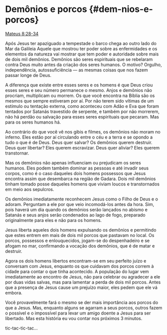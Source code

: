 # Demônios e porcos {#dem-nios-e-porcos}

[Mateus 8:28-34](http://bibliaonline.com.br/acf/mt/8/28-34)

Após Jesus ter apaziguado a tempestade o barco chega ao outro lado do Mar da Galileia Aquele que mostrou ter poder sobre as enfermidades e os elementos da natureza vai mostrar que tem poder e autoridade sobre mais de dois mil demônios. Demônios são seres espirituais que se rebelaram contra Deus muito antes da criação dos seres humanos. O motivo? Orgulho, independência, autossuficiência — as mesmas coisas que nos fazem passar longe de Deus.

A diferença que existe entre esses seres e os homens é que Deus criou esses seres e seu número permanece o mesmo. Anjos e demônios não procriam, multiplicam ou morrem. Os que você encontra na Bíblia são os mesmos que sempre estiveram por aí. Por não terem sido vítimas de um estímulo ou tentação externa, como aconteceu com Adão e Eva que foram tentados por Satanás travestido de serpente, e também por não morrerem, não há perdão ou salvação para esses seres espirituais que pecaram. Mas para os seres humanos há.

Ao contrário do que você vê nos gibis e filmes, os demônios não moram no inferno. Eles estão por aí circulando entre o céu e a terra e se opondo a tudo o que é de Deus. Deus quer salvar? Os demônios querem destruir. Deus quer libertar? Eles querem escravizar. Deus quer aliviar? Eles querem transtornar.

Mas os demônios não apenas influenciam ou prejudicam os seres humanos. Eles podem também dominar as pessoas e até invadir seus corpos, como é o caso daqueles dois homens possessos que Jesus encontra assim que desembarca na região de Gadara. Dois mil demônios tinham tomado posse daqueles homens que viviam loucos e transtornados em meio aos sepulcros.

Os demônios imediatamente reconhecem Jesus como o Filho de Deus e o adoram. Perguntam a ele por que veio incomodá-los antes da hora. Sim, pois haverá um dia quando os demônios serão lançados no abismo e Satanás e seus anjos serão condenados ao lago de fogo, preparado originalmente para eles e não para os homens.

Jesus liberta aqueles dois homens expulsando os demônios e permitindo que estes entrem em mais de dois mil porcos que pastavam no local. Os porcos, possessos e enlouquecidos, jogam-se do despenhadeiro e se afogam no mar, confirmando a vocação dos demônios, que é de matar e destruir.

Agora os dois homens libertos encontram-se em seu perfeito juízo e conversam com Jesus, enquanto os que cuidavam dos porcos correm à cidade para contar o que tinha acontecido. A população do lugar vem imediatamente ao encontro de Jesus, não para celebrar ou agradecer a ele por duas vidas salvas, mas para lamentar a perda de dois mil porcos. Antes que a presença de Jesus cause um prejuízo maior, eles pedem que ele vá embora.

Você provavelmente fará o mesmo se der mais importância aos porcos do que a Jesus. Mas, enquanto alguns se agarram a seus porcos, outros fazem o possível e o impossível para levar um amigo doente a Jesus para ser libertado. Mas esta história eu vou contar nos próximos 3 minutos.

tic-tac-tic-tac...